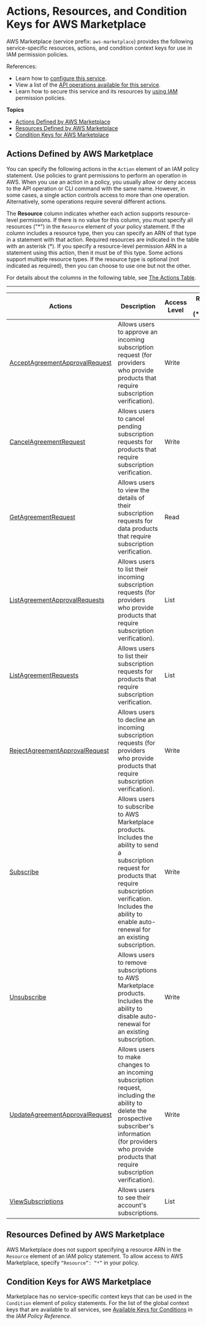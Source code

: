 # Actions, Resources, and Condition Keys for AWS Marketplace<a name="list_awsmarketplace"></a>

AWS Marketplace \(service prefix: `aws-marketplace`\) provides the following service\-specific resources, actions, and condition context keys for use in IAM permission policies\.

References:
+ Learn how to [configure this service](https://docs.aws.amazon.com/marketplace/latest/controlling-access/)\.
+ View a list of the [API operations available for this service](https://docs.aws.amazon.com/marketplace/latest/controlling-access/)\.
+ Learn how to secure this service and its resources by [using IAM](https://docs.aws.amazon.com/marketplace/latest/controlling-access/ControllingAccessToAWSMarketplaceSubscriptions.html) permission policies\.

**Topics**
+ [Actions Defined by AWS Marketplace](#awsmarketplace-actions-as-permissions)
+ [Resources Defined by AWS Marketplace](#awsmarketplace-resources-for-iam-policies)
+ [Condition Keys for AWS Marketplace](#awsmarketplace-policy-keys)

## Actions Defined by AWS Marketplace<a name="awsmarketplace-actions-as-permissions"></a>

You can specify the following actions in the `Action` element of an IAM policy statement\. Use policies to grant permissions to perform an operation in AWS\. When you use an action in a policy, you usually allow or deny access to the API operation or CLI command with the same name\. However, in some cases, a single action controls access to more than one operation\. Alternatively, some operations require several different actions\.

The **Resource** column indicates whether each action supports resource\-level permissions\. If there is no value for this column, you must specify all resources \("\*"\) in the `Resource` element of your policy statement\. If the column includes a resource type, then you can specify an ARN of that type in a statement with that action\. Required resources are indicated in the table with an asterisk \(\*\)\. If you specify a resource\-level permission ARN in a statement using this action, then it must be of this type\. Some actions support multiple resource types\. If the resource type is optional \(not indicated as required\), then you can choose to use one but not the other\.

For details about the columns in the following table, see [The Actions Table](reference_policies_actions-resources-contextkeys.md#actions_table)\.


****  

| Actions | Description | Access Level | Resource Types \(\*required\) | Condition Keys | Dependent Actions | 
| --- | --- | --- | --- | --- | --- | 
|   [ AcceptAgreementApprovalRequest ](https://docs.aws.amazon.com/marketplace/latest/controlling-access/ControllingAccessToAWSMarketplaceSubscriptions.html#SummaryOfAWSMarketplaceSubscriptionsPermissions)  | Allows users to approve an incoming subscription request \(for providers who provide products that require subscription verification\)\. | Write |  |  |  | 
|   [ CancelAgreementRequest ](https://docs.aws.amazon.com/marketplace/latest/controlling-access/ControllingAccessToAWSMarketplaceSubscriptions.html#SummaryOfAWSMarketplaceSubscriptionsPermissions)  | Allows users to cancel pending subscription requests for products that require subscription verification\. | Write |  |  |  | 
|   [ GetAgreementRequest ](https://docs.aws.amazon.com/marketplace/latest/controlling-access/ControllingAccessToAWSMarketplaceSubscriptions.html#SummaryOfAWSMarketplaceSubscriptionsPermissions)  | Allows users to view the details of their subscription requests for data products that require subscription verification\. | Read |  |  |  | 
|   [ ListAgreementApprovalRequests ](https://docs.aws.amazon.com/marketplace/latest/controlling-access/ControllingAccessToAWSMarketplaceSubscriptions.html#SummaryOfAWSMarketplaceSubscriptionsPermissions)  | Allows users to list their incoming subscription requests \(for providers who provide products that require subscription verification\)\. | List |  |  |  | 
|   [ ListAgreementRequests ](https://docs.aws.amazon.com/marketplace/latest/controlling-access/ControllingAccessToAWSMarketplaceSubscriptions.html#SummaryOfAWSMarketplaceSubscriptionsPermissions)  | Allows users to list their subscription requests for products that require subscription verification\. | List |  |  |  | 
|   [ RejectAgreementApprovalRequest ](https://docs.aws.amazon.com/marketplace/latest/controlling-access/ControllingAccessToAWSMarketplaceSubscriptions.html#SummaryOfAWSMarketplaceSubscriptionsPermissions)  | Allows users to decline an incoming subscription requests \(for providers who provide products that require subscription verification\)\. | Write |  |  |  | 
|   [ Subscribe ](https://docs.aws.amazon.com/marketplace/latest/controlling-access/ControllingAccessToAWSMarketplaceSubscriptions.html#SummaryOfAWSMarketplaceSubscriptionsPermissions)  | Allows users to subscribe to AWS Marketplace products\. Includes the ability to send a subscription request for products that require subscription verification\. Includes the ability to enable auto\-renewal for an existing subscription\. | Write |  |  |  | 
|   [ Unsubscribe ](https://docs.aws.amazon.com/marketplace/latest/controlling-access/ControllingAccessToAWSMarketplaceSubscriptions.html#SummaryOfAWSMarketplaceSubscriptionsPermissions)  | Allows users to remove subscriptions to AWS Marketplace products\. Includes the ability to disable auto\-renewal for an existing subscription\. | Write |  |  |  | 
|   [ UpdateAgreementApprovalRequest ](https://docs.aws.amazon.com/marketplace/latest/controlling-access/ControllingAccessToAWSMarketplaceSubscriptions.html#SummaryOfAWSMarketplaceSubscriptionsPermissions)  | Allows users to make changes to an incoming subscription request, including the ability to delete the prospective subscriber's information \(for providers who provide products that require subscription verification\)\. | Write |  |  |  | 
|   [ ViewSubscriptions ](https://docs.aws.amazon.com/marketplace/latest/controlling-access/ControllingAccessToAWSMarketplaceSubscriptions.html#SummaryOfAWSMarketplaceSubscriptionsPermissions)  | Allows users to see their account's subscriptions\. | List |  |  |  | 

## Resources Defined by AWS Marketplace<a name="awsmarketplace-resources-for-iam-policies"></a>

AWS Marketplace does not support specifying a resource ARN in the `Resource` element of an IAM policy statement\. To allow access to AWS Marketplace, specify `“Resource”: “*”` in your policy\.

## Condition Keys for AWS Marketplace<a name="awsmarketplace-policy-keys"></a>

Marketplace has no service\-specific context keys that can be used in the `Condition` element of policy statements\. For the list of the global context keys that are available to all services, see [Available Keys for Conditions](reference_policies_condition-keys.html#AvailableKeys) in the *IAM Policy Reference*\.
